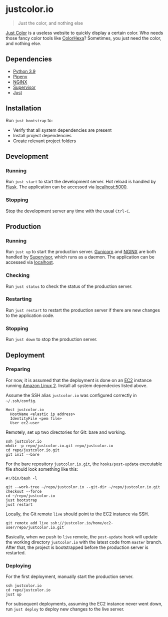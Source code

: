 # justcolor.io

> Just the color, and nothing else

[Just Color][justcolor] is a useless website to quickly display
a certain color. Who needs those fancy color tools like
[ColorHexa][colorhexa]? Sometimes, you just need the color, and nothing
else.

## Dependencies

- [Python 3.9][python]
- [Pipenv][pipenv]
- [NGINX][nginx]
- [Supervisor][supervisor]
- [Just][just]

## Installation

Run `just bootstrap` to:

- Verify that all system dependencies are present
- Install project dependencies
- Create relevant project folders

## Development

### Running

Run `just start` to start the development server. Hot reload is
handled by [Flask][flask]. The application can be accessed via
[localhost:5000][localhost-5000].

### Stopping

Stop the development server any time with the usual `Ctrl-C`.

## Production

### Running

Run `just up` to start the production server. [Gunicorn][gunicorn] and
[NGINX][nginx] are both handled by [Supervisor][supervisor], which runs
as a daemon. The application can be accessed via [localhost][localhost].

### Checking

Run `just status` to check the status of the production server.

### Restarting

Run `just restart` to restart the production server if there are new
changes to the application code.

### Stopping

Run `just down` to stop the production server.

## Deployment

### Preparing

For now, it is assumed that the deployment is done on an [EC2][ec2]
instance running [Amazon Linux 2][amazon-linux-2]. Install all system
dependecies listed above.

Assume the SSH alias `justcolor.io` was configured correctly in
`~/.ssh/config`.

```
Host justcolor.io
  HostName <elastic ip address>
  IdentityFile <pem file>
  User ec2-user
```

Remotely, set up two directories for Git: bare and working.

```
ssh justcolor.io
mkdir -p repo/justcolor.io.git repo/justcolor.io
cd repo/justcolor.io.git
git init --bare
```

For the bare repository `justcolor.io.git`, the `hooks/post-update`
executable file should look something like this:

```
#!/bin/bash -l

git --work-tree ~/repo/justcolor.io --git-dir ~/repo/justcolor.io.git checkout --force
cd ~/repo/justcolor.io
just bootstrap
just restart
```

Locally, the Git remote `live` should point to the EC2 instance via SSH.

```
git remote add live ssh://justcolor.io/home/ec2-user/repo/justcolor.io.git
```

Basically, when we push to `live` remote, the `post-update` hook will
update the working directory `justcolor.io` with the latest code from
`master` branch. After that, the project is bootstrapped before the
production server is restarted.

### Deploying

For the first deployment, manually start the production server.

```
ssh justcolor.io
cd repo/justcolor.io
just up
```

For subsequent deployments, assuming the EC2 instance never went down,
run `just deploy` to deploy new changes to the live server.

[amazon-linux-2]: https://aws.amazon.com/amazon-linux-2/
[colorhexa]: https://www.colorhexa.com/
[ec2]: https://aws.amazon.com/ec2/
[flask]: https://flask.palletsprojects.com/
[gunicorn]: https://gunicorn.org/
[just]: https://github.com/casey/just
[justcolor]: https://justcolor.io
[localhost-5000]: http://localhost:5000
[localhost]: http://localhost
[nginx]: https://gunicorn.org/
[pipenv]: https://pipenv.pypa.io/en/latest/
[python]: https://www.python.org/
[supervisor]: http://supervisord.org/
